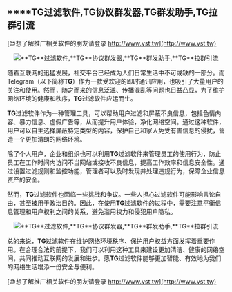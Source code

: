 ## ****TG**过滤软件,**TG**协议群发器,**TG**群发助手,**TG**拉群引流**

[😍想了解推广相关软件的朋友请登录 http://www.vst.tw](http://www.vst.tw)

 <center><img src="https://vst.tw/MP4/tuiguang/png/2.png" alt="**TG**过滤软件,**TG**协议群发器,**TG**群发助手,**TG**拉群引流"></center>

随着互联网的迅猛发展，社交平台已经成为人们日常生活中不可或缺的一部分。而Telegram（以下简称**TG**）作为一款受欢迎的即时通讯应用，也吸引了大量用户的关注和使用。然而，随之而来的信息泛滥、传播混乱等问题也日益凸显，为了维护网络环境的健康和秩序，**TG**过滤软件应运而生。

**TG**过滤软件作为一种管理工具，可以帮助用户过滤和屏蔽不良信息，包括色情内容、暴力信息、虚假广告等，从而提升用户体验，净化网络空间。通过这种软件，用户可以自主选择屏蔽特定类型的内容，保护自己和家人免受有害信息的侵扰，营造一个更加清朗的网络环境。

除了个人用户，企业和组织也可以利用**TG**过滤软件来管理员工的使用行为，防止员工在工作时间内访问不当网站或接收不良信息，提高工作效率和信息安全性。通过设置过滤规则和监控功能，管理者可以及时发现并处理违规行为，保障企业信息资产的安全。

然而，**TG**过滤软件也面临一些挑战和争议。一些人担心过滤软件可能影响言论自由，甚至被用于政治目的。因此，在使用**TG**过滤软件的过程中，需要注意平衡信息管理和用户权利之间的关系，避免滥用权力和侵犯用户隐私。

 <center><img src="https://vst.tw/MP4/tuiguang/png/1.png" alt="**TG**过滤软件,**TG**协议群发器,**TG**群发助手,**TG**拉群引流"></center>

总的来说，**TG**过滤软件在维护网络环境秩序、保护用户权益方面发挥着重要作用。在合理合法的前提下，我们可以利用这种工具来建设更加清洁、健康的网络空间，共同推动互联网的发展和进步。愿**TG**过滤软件能够更加智能、有效地为我们的网络生活增添一份安全与便利。

[😍想了解推广相关软件的朋友请登录 http://www.vst.tw](http://www.vst.tw)



